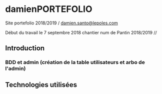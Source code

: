 # damienPORTEFOLIO
Site portefolio 2018/2019 / damien.santo@lepoles.com

Début du travail le 7 septembre 2018 chantier num de Pantin 2018/2019 //

## Introduction
### BDD et admin  (création de la table utilisateurs et arbo de l'admin)

## Technologies utilisées

